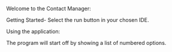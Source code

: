 Welcome to the Contact Manager:

Getting Started- Select the run button in your chosen IDE.

Using the application: 

The program will start off by showing a list of numbered options.